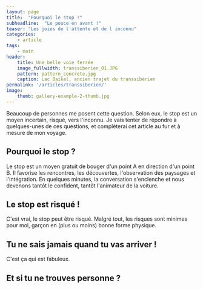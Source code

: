 ```yaml
---
layout: page
title:  "Pourquoi le stop ?"
subheadline:  "Le pouce en avant !"
teaser: "Les joies de l'attente et de l inconnu"
categories:
    - article
tags:
    - main
header:
    title: Une belle voie ferrée
    image_fullwidth: transsiberien_01.JPG
    pattern: pattern_concrete.jpg
    caption: Lac Baïkal, ancien trajet du transsibérien
permalink: '/articles/transsiberien/'
image:
    thumb: gallery-example-2-thumb.jpg
---
```


Beaucoup de personnes me posent cette question. Selon eux, le stop est un moyen incertain, risqué, vers l'inconnu. Je vais tenter de répondre à quelques-unes de ces questions, et complèterai cet article au fur et à mesure de mon voyage.

## Pourquoi le stop ?
Le stop est un moyen gratuit de bouger d'un point A en direction d'un point B. Il favorise les rencontres, les découvertes, l'observation des paysages et l'intégration. En quelques minutes, la conversation s'enclenche et nous devenons tantôt le confident, tantôt l'animateur de la voiture.

## Le stop est risqué !
C'est vrai, le stop peut être risqué. Malgré tout, les risques sont minimes pour moi, garçon en (plus ou moins) bonne forme physique.

## Tu ne sais jamais quand tu vas arriver !
C'est ça qui est fabuleux. 

## Et si tu ne trouves personne ?
